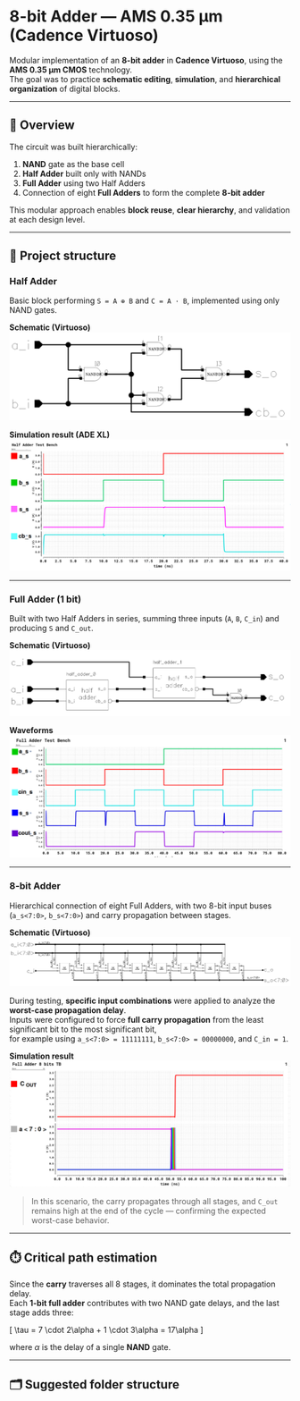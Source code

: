 # 8-bit Adder — AMS 0.35 µm (Cadence Virtuoso)

Modular implementation of an **8-bit adder** in **Cadence Virtuoso**, using the **AMS 0.35 µm CMOS** technology.  
The goal was to practice **schematic editing**, **simulation**, and **hierarchical organization** of digital blocks.

---

## 🔎 Overview
The circuit was built hierarchically:
1. **NAND** gate as the base cell  
2. **Half Adder** built only with NANDs  
3. **Full Adder** using two Half Adders  
4. Connection of eight **Full Adders** to form the complete **8-bit adder**  

This modular approach enables **block reuse**, **clear hierarchy**, and validation at each design level.

---

## 🧩 Project structure

### Half Adder
Basic block performing `S = A ⊕ B` and `C = A · B`, implemented using only NAND gates.

**Schematic (Virtuoso)**  
![schematic_half_adder](./Figures/schematic_half_adder.png)

**Simulation result (ADE XL)**  
![result_half_adder](./Figures/result_half_adder.png)

---

### Full Adder (1 bit)
Built with two Half Adders in series, summing three inputs (`A`, `B`, `C_in`) and producing `S` and `C_out`.

**Schematic (Virtuoso)**  
![schematic_full_adder](./Figures/schematic_full_adder.png)

**Waveforms**  
![result_full_adder](./Figures/result_full_adder.png)

---

### 8-bit Adder
Hierarchical connection of eight Full Adders, with two 8-bit input buses (`a_s<7:0>`, `b_s<7:0>`) and carry propagation between stages.

**Schematic (Virtuoso)**  
![schematic_full_adder_8b](./Figures/schematic_full_adder_8b.png)

During testing, **specific input combinations** were applied to analyze the **worst-case propagation delay**.  
Inputs were configured to force **full carry propagation** from the least significant bit to the most significant bit,  
for example using `a_s<7:0> = 11111111`, `b_s<7:0> = 00000000`, and `C_in = 1`.

**Simulation result**  
![final_8b](./Figures/final_8b.png)

> In this scenario, the carry propagates through all stages, and `C_out` remains high at the end of the cycle — confirming the expected worst-case behavior.

---

## ⏱️ Critical path estimation
Since the **carry** traverses all 8 stages, it dominates the total propagation delay.  
Each **1-bit full adder** contributes with two NAND gate delays, and the last stage adds three:

\[
\tau = 7 \cdot 2\alpha + 1 \cdot 3\alpha = 17\alpha
\]

where $\alpha$ is the delay of a single **NAND** gate.

---

## 🗂️ Suggested folder structure

